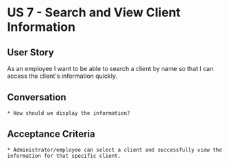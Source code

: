 US 7 - Search and View Client Information
=======

User Story
---
As an employee I want to be able to search a client by name so that I can access the client's information quickly.

Conversation
----
	* How should we display the information?


Acceptance Criteria
----
	* Administrator/employee can select a client and successfully view the information for that specific client.
